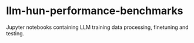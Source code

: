 # llm-hun-performance-benchmarks
Jupyter notebooks containing LLM training data processing, finetuning and testing.
